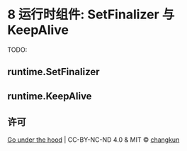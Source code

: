 # 8 运行时组件: SetFinalizer 与 KeepAlive

TODO:

## runtime.SetFinalizer

## runtime.KeepAlive

## 许可

[Go under the hood](https://github.com/changkun/go-under-the-hood) | CC-BY-NC-ND 4.0 & MIT &copy; [changkun](https://changkun.de)